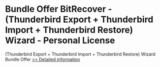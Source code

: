 # Bundle Offer BitRecover - (Thunderbird Export + Thunderbird Import + Thunderbird Restore) Wizard - Personal License
(Thunderbird Export + Thunderbird Import + Thunderbird Restore) Wizard Bundle Offer
[>> Detailed information](https://secure.shareit.com/shareit/product.html?productid=300998745&affiliateid=200057808)